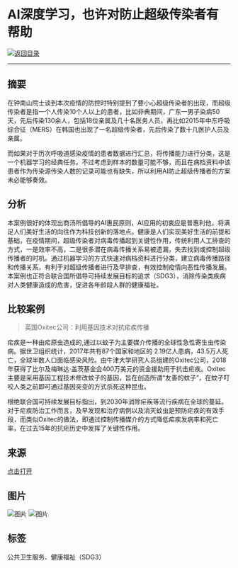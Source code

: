 # AI深度学习，也许对防止超级传染者有帮助

[![返回目录](http://img.shields.io/badge/点击-返回目录-875A7B.svg?style=flat&colorA=8F8F8F)](/)

----------

## 摘要

在钟南山院士谈到本次疫情的防控时特别提到了要小心超级传染者的出现，而超级传染者是指一个人传染10个人以上的患者，比如非典期间，广东一男子染病50天，先后传染130余人，包括18位亲属及几十名医务人员，再比如2015年中东呼吸综合征（MERS）在韩国也出现了一名超级传染者，先后传染了数十几医护人员及亲属。

而如果对于历次呼吸道感染疫情的患者数据进行汇总，将传播能力进行分类，这是一个机器学习的经典任务。不过考虑到样本的数量可能不够，而且在病档资料中该患者作为传染源传染人数的记录可能也有缺失，所以利用AI防止超级传播者的方案未必能够奏效。

## 分析

本案例很好的体现出商汤所倡导的AI惠民原则，AI应用的初衷应是普惠利他，将满足人们美好生活的向往作为科技创新的落地点。健康是人们实现美好生活的前提和基础，在疫情期间，超级传染者对病毒传播起到关键性作用，传统利用人工排查的方式，一是效率不高，二是很多潜在病毒传播关系易被遗漏，失去找到或控制超级传播者的时机。通过机器学习的方式快速对病档资料进行分类，建立病毒传播路径和传播关系，有利于对超级传播者进行及早排查，有效控制疫情向恶性传播发展。本案例也正符合联合国所倡导可持续发展目标的追求（SDG3），消除传染类疾病对人类健康造成的危害，促进各年龄段人群的健康福祉。

## 比较案例

> 英国Oxitec公司：利用基因技术对抗疟疾传播

疟疾是一种由疟原虫造成的,通过以蚊子为主要媒介传播的全球性急性寄生虫传染病。据世卫组织统计，2017年共有87个国家和地区的 2.19亿人患病，43.5万人死亡，全球半数人口面临感染风险。由牛津大学研究人员组建的Oxitec公司，2018年获得了比尔及梅琳达·盖茨基金会400万美元的资金援助用于抗击疟疾。Oxitec主要是采用基因工程技术修改蚊子的基因，旨在创造所谓“友善的蚊子”，在蚊子叮咬人类之前即可通过基因突变的方式杀死这种昆虫。

根绝联合国可持续发展目标指出，到2030年消除疟疾等流行疾病在全球的蔓延。对于疟疾防治工作而言，及早发现和治疗病例以及消灭蚊虫是预防疟疾的有效手段，而类似Oxitec的做法，即通过控制传播媒介的方式降低疟疾发病率和死亡率，在过去15年的抗疟历史中发挥了关键性作用。

## 来源

<a href="https://www.toutiao.com/a6785402065137959437/" target="_blank">点击打开</a>

## 图片

![图片](1.1.jpg)
![图片](1.2.jpg)

## 标签

公共卫生服务、健康福祉（SDG3）
